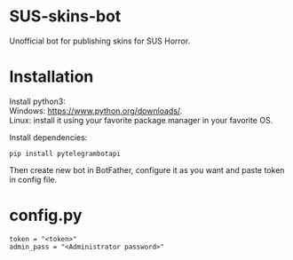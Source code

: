 # SUS-skins-bot
Unofficial bot for publishing skins for SUS Horror.

# Installation

Install python3: <br/>
Windows: https://www.python.org/downloads/. <br/>
Linux: install it using your favorite package manager in your favorite OS.

Install dependencies:
```
pip install pytelegrambotapi
```

Then create new bot in BotFather, configure it as you want and paste token in config file.

# config.py
```
token = "<token>"
admin_pass = "<Administrator password>"
```
